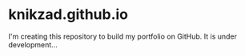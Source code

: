 # knikzad.github.io
I'm creating this repository to build my portfolio on GitHub. It is under development...
